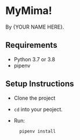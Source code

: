 # MyMima!

By {YOUR NAME HERE}.


## Requirements
* Python 3.7 or 3.8
* pipenv

## Setup Instructions
* Clone the project
* `cd` into your peoject.
* Run:

        pipenv install
